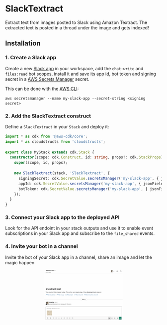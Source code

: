 # SlackTextract

Extract text from images posted to Slack using Amazon Textract. The extracted
text is posted in a thread under the image and gets indexed!

## Installation

### 1. Create a Slack app

Create a new [Slack app](https://api.slack.com/apps) in your workspace, add the
`chat:write` and `files:read` bot scopes, install it and save its app id, bot token
and signing secret in a [AWS Secrets Manager](https://aws.amazon.com/secrets-manager/)
secret.

This can be done with the [AWS CLI](https://aws.amazon.com/cli/):

```
aws secretsmanager --name my-slack-app --secret-string <signing secret>
```

### 2. Add the SlackTextract construct

Define a `SlackTextract` in your `Stack` and deploy it:

```ts
import * as cdk from '@aws-cdk/core';
import * as cloudstructs from 'cloudstructs';

export class MyStack extends cdk.Stack {
  constructor(scope: cdk.Construct, id: string, props?: cdk.StackProps) {
    super(scope, id, props);

    new SlackTextract(stack, 'SlackTextract', {
      signingSecret: cdk.SecretValue.secretsManager('my-slack-app', { jsonField: 'signingSecret' }),
      appId: cdk.SecretValue.secretsManager('my-slack-app', { jsonField: 'appId' }).toString(),
      botToken: cdk.SecretValue.secretsManager('my-slack-app', { jsonField: 'botToken' }),
    });
  }
}
```

### 3. Connect your Slack app to the deployed API

Look for the API endoint in your stack outputs and use it to enable event subscriptions
in your Slack app and subscribe to the `file_shared` events.

### 4. Invite your bot in a channel

Invite the bot of your Slack app in a channel, share an image and let the magic happen

<p align="center">
  <img src="slack-textract.gif" width="50%">
</p>
